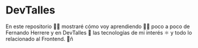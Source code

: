# DevTalles
En este repositorio 👨‍💻 mostraré cómo voy aprendiendo 👨‍🏫 poco a poco de Fernando Herrere y en DevTalles 🚀 las tecnologías de mi interés ⚛️ y todo lo relacionado al Frontend. 🌌ñ